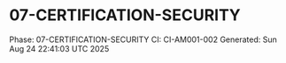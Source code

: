 # 07-CERTIFICATION-SECURITY
Phase: 07-CERTIFICATION-SECURITY
CI: CI-AM001-002
Generated: Sun Aug 24 22:41:03 UTC 2025

